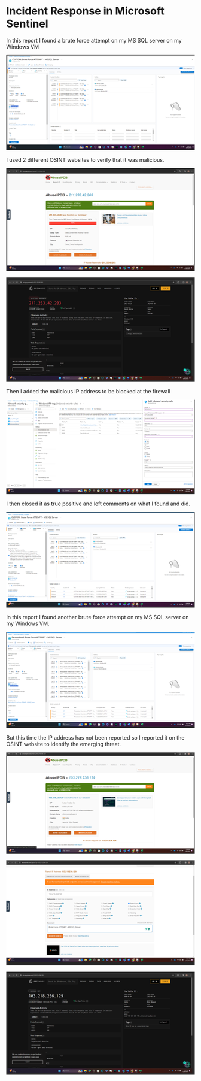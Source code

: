 # Incident Response in Microsoft Sentinel

In this report I found a brute force attempt on my MS SQL server on my Windows VM

![Incident%20Response%20in%20Microsoft%20Sentinel%206f0eb6184ba04cae92055fa0ec22d567/image1.png](https://github.com/ifeoluwapoadedeji/pictures/blob/main/Screenshot%201.png)

I used 2 different OSINT websites to verify that it was malicious.

![Incident%20Response%20in%20Microsoft%20Sentinel%206f0eb6184ba04cae92055fa0ec22d567/image2.png](https://github.com/ifeoluwapoadedeji/pictures/blob/main/Screenshot%202.png)

![Incident%20Response%20in%20Microsoft%20Sentinel%206f0eb6184ba04cae92055fa0ec22d567/image3.png](https://github.com/ifeoluwapoadedeji/pictures/blob/main/Screenshot%203.png)

Then I added the malicious IP address to be blocked at the firewall

![Incident%20Response%20in%20Microsoft%20Sentinel%206f0eb6184ba04cae92055fa0ec22d567/image4.png](https://github.com/ifeoluwapoadedeji/pictures/blob/main/Screenshot%204.png)

I then closed it as true positive and left comments on what I found and did.

![Incident%20Response%20in%20Microsoft%20Sentinel%206f0eb6184ba04cae92055fa0ec22d567/image5.png](https://github.com/ifeoluwapoadedeji/pictures/blob/main/Screenshot%205.png)

In this report I found another brute force attempt on my MS SQL server on my Windows VM.

![Incident%20Response%20in%20Microsoft%20Sentinel%206f0eb6184ba04cae92055fa0ec22d567/image6.png](https://github.com/ifeoluwapoadedeji/pictures/blob/main/Screenshot%206.png)

But this time the IP address has not been reported so I reported it on the OSINT website to identify the emerging threat.

![Incident%20Response%20in%20Microsoft%20Sentinel%206f0eb6184ba04cae92055fa0ec22d567/image7.png](https://github.com/ifeoluwapoadedeji/pictures/blob/main/Screenshot%207.png)

![Incident%20Response%20in%20Microsoft%20Sentinel%206f0eb6184ba04cae92055fa0ec22d567/image8.png](https://github.com/ifeoluwapoadedeji/pictures/blob/main/Screenshot%208.png)

![Incident%20Response%20in%20Microsoft%20Sentinel%206f0eb6184ba04cae92055fa0ec22d567/image9.png](https://github.com/ifeoluwapoadedeji/pictures/blob/main/Screenshot%209.png)

